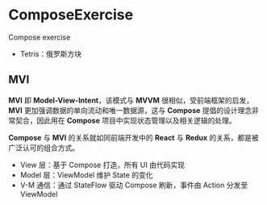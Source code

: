 # ComposeExercise

Compose exercise

- Tetris：俄罗斯方块

## MVI

**MVI** 即 **Model-View-Intent**，该模式与 **MVVM** 很相似，受前端框架的启发，**MVI**
更加强调数据的单向流动和唯一数据源，这与 **Compose** 提倡的设计理念非常契合，因此用在 **Compose**
项目中实现状态管理以及相关逻辑的处理。

**Compose** 与 **MVI** 的关系就如同前端开发中的 **React** 与 **Redux** 的关系，都是被广泛认可的组合方式。

- View 层：基于 Compose 打造，所有 UI 由代码实现
- Model 层：ViewModel 维护 State 的变化
- V-M 通信：通过 StateFlow 驱动 Compose 刷新，事件由 Action 分发至 ViewModel